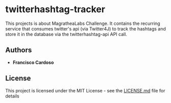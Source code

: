 # twitterhashtag-tracker

This projects is about MagratheaLabs Challenge. It contains the recurring service that consumes twitter's api (via Twitter4J) to track the hashtags and store it in the database via the twitterhashtag-api API call.

## Authors

* **Francisco Cardoso**

## License

This project is licensed under the MIT License - see the [LICENSE.md](LICENSE.md) file for details

